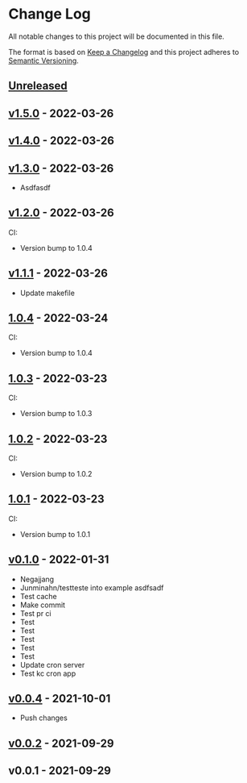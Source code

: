 # Change Log

All notable changes to this project will be documented in this file.

The format is based on [Keep a Changelog](http://keepachangelog.com/) and this
project adheres to [Semantic Versioning](http://semver.org/).

<a name="unreleased"></a>
## [Unreleased]



<a name="v1.5.0"></a>
## [v1.5.0] - 2022-03-26



<a name="v1.4.0"></a>
## [v1.4.0] - 2022-03-26



<a name="v1.3.0"></a>
## [v1.3.0] - 2022-03-26

- Asdfasdf


<a name="v1.2.0"></a>
## [v1.2.0] - 2022-03-26
CI:
- Version bump to 1.0.4


<a name="v1.1.1"></a>
## [v1.1.1] - 2022-03-26

- Update makefile


<a name="1.0.4"></a>
## [1.0.4] - 2022-03-24
CI:
- Version bump to 1.0.4


<a name="1.0.3"></a>
## [1.0.3] - 2022-03-23
CI:
- Version bump to 1.0.3


<a name="1.0.2"></a>
## [1.0.2] - 2022-03-23
CI:
- Version bump to 1.0.2


<a name="1.0.1"></a>
## [1.0.1] - 2022-03-23
CI:
- Version bump to 1.0.1


<a name="v0.1.0"></a>
## [v0.1.0] - 2022-01-31

- Negajjang
- Junminahn/testteste into example asdfsadf
- Test cache
- Make commit
- Test pr ci
- Test
- Test
- Test
- Test
- Test
- Update cron server
- Test kc cron app


<a name="v0.0.4"></a>
## [v0.0.4] - 2021-10-01

- Push changes


<a name="v0.0.2"></a>
## [v0.0.2] - 2021-09-29



<a name="v0.0.1"></a>
## v0.0.1 - 2021-09-29



[Unreleased]: https://github.com/junminahn/testteste/compare/v1.5.0...HEAD
[v1.5.0]: https://github.com/junminahn/testteste/compare/v1.4.0...v1.5.0
[v1.4.0]: https://github.com/junminahn/testteste/compare/v1.3.0...v1.4.0
[v1.3.0]: https://github.com/junminahn/testteste/compare/v1.2.0...v1.3.0
[v1.2.0]: https://github.com/junminahn/testteste/compare/v1.1.1...v1.2.0
[v1.1.1]: https://github.com/junminahn/testteste/compare/1.0.4...v1.1.1
[1.0.4]: https://github.com/junminahn/testteste/compare/1.0.3...1.0.4
[1.0.3]: https://github.com/junminahn/testteste/compare/1.0.2...1.0.3
[1.0.2]: https://github.com/junminahn/testteste/compare/1.0.1...1.0.2
[1.0.1]: https://github.com/junminahn/testteste/compare/v0.1.0...1.0.1
[v0.1.0]: https://github.com/junminahn/testteste/compare/v0.0.4...v0.1.0
[v0.0.4]: https://github.com/junminahn/testteste/compare/v0.0.2...v0.0.4
[v0.0.2]: https://github.com/junminahn/testteste/compare/v0.0.1...v0.0.2
